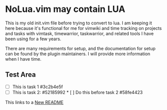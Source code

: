 # NoLua.vim may contain LUA

This is my old init.vim file before trying to convert to lua. I am keeping it here because it's functional for me for vimwiki and time tracking on projects and tasks with vimtask, timewarrior, taskwarrior, and related tools I have been using for a few years.

There are many requirements for setup, and the documentation for setup can be found by the plugin maintainers. I will provide more information when I have time.

## Test Area

* [ ] This is task 1  #3c2b4e5f
* [ ] This is task 2:  #52185992
		* [ ] Do this before task 2  #58fe4423

This links to a [New README](new/README.md)
